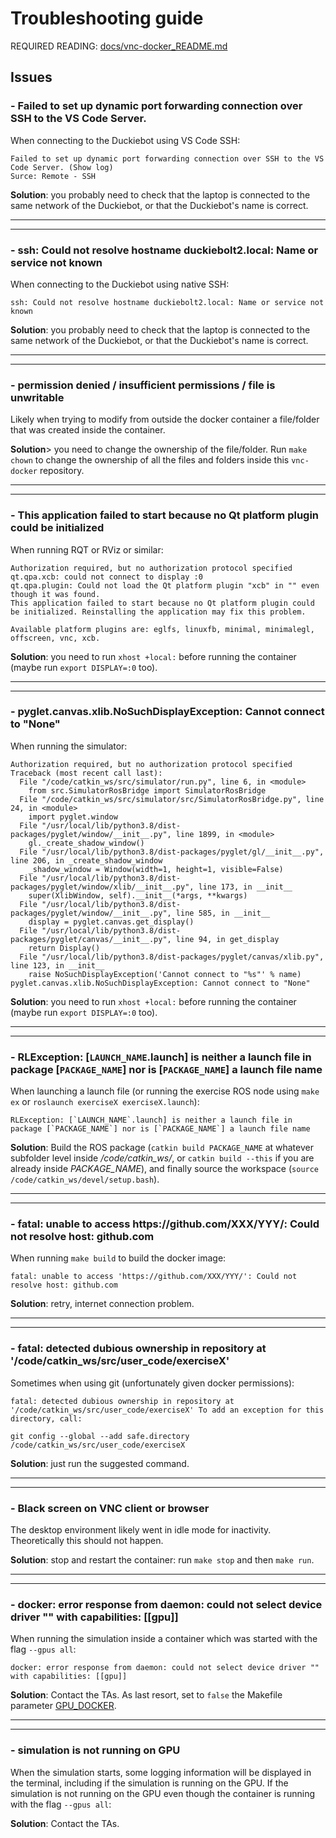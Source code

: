 # Troubleshooting guide

REQUIRED READING: [docs/vnc-docker_README.md](./vnc-docker_README.md)

## Issues

### - Failed to set up dynamic port forwarding connection over SSH to the VS Code Server.
When connecting to the Duckiebot using VS Code SSH:
```
Failed to set up dynamic port forwarding connection over SSH to the VS Code Server. (Show log)
Surce: Remote - SSH
```
**Solution**: you probably need to check that the laptop is connected to the same network of the Duckiebot, or that the Duckiebot's name is correct.

---
---

### - ssh: Could not resolve hostname duckiebolt2.local: Name or service not known

When connecting to the Duckiebot using native SSH:
```
ssh: Could not resolve hostname duckiebolt2.local: Name or service not known
```
**Solution**: you probably need to check that the laptop is connected to the same network of the Duckiebot, or that the Duckiebot's name is correct.

---
---

### - permission denied / insufficient permissions / file is unwritable
Likely when trying to modify from outside the docker container a file/folder that was created inside the container.

**Solution**> you need to change the ownership of the file/folder. Run `make chown` to change the ownership of all the files and folders inside this `vnc-docker` repository.

---
---

### - This application failed to start because no Qt platform plugin could be initialized
When running RQT or RViz or similar:

```
Authorization required, but no authorization protocol specified
qt.qpa.xcb: could not connect to display :0 
qt.qpa.plugin: Could not load the Qt platform plugin "xcb" in "" even though it was found.
This application failed to start because no Qt platform plugin could be initialized. Reinstalling the application may fix this problem.

Available platform plugins are: eglfs, linuxfb, minimal, minimalegl, offscreen, vnc, xcb.
```
**Solution**: you need to run `xhost +local:` before running the container (maybe run `export DISPLAY=:0` too).

---
---

### - pyglet.canvas.xlib.NoSuchDisplayException: Cannot connect to "None"
When running the simulator:

```
Authorization required, but no authorization protocol specified
Traceback (most recent call last):
  File "/code/catkin_ws/src/simulator/run.py", line 6, in <module>
    from src.SimulatorRosBridge import SimulatorRosBridge
  File "/code/catkin_ws/src/simulator/src/SimulatorRosBridge.py", line 24, in <module>
    import pyglet.window
  File "/usr/local/lib/python3.8/dist-packages/pyglet/window/__init__.py", line 1899, in <module>
    gl._create_shadow_window()
  File "/usr/local/lib/python3.8/dist-packages/pyglet/gl/__init__.py", line 206, in _create_shadow_window
    _shadow_window = Window(width=1, height=1, visible=False)
  File "/usr/local/lib/python3.8/dist-packages/pyglet/window/xlib/__init__.py", line 173, in __init__
    super(XlibWindow, self).__init__(*args, **kwargs)
  File "/usr/local/lib/python3.8/dist-packages/pyglet/window/__init__.py", line 585, in __init__
    display = pyglet.canvas.get_display()
  File "/usr/local/lib/python3.8/dist-packages/pyglet/canvas/__init__.py", line 94, in get_display
    return Display()
  File "/usr/local/lib/python3.8/dist-packages/pyglet/canvas/xlib.py", line 123, in __init__
    raise NoSuchDisplayException('Cannot connect to "%s"' % name)
pyglet.canvas.xlib.NoSuchDisplayException: Cannot connect to "None"
```
**Solution**: you need to run `xhost +local:` before running the container (maybe run `export DISPLAY=:0` too).

---
---

### - RLException: [`LAUNCH_NAME`.launch] is neither a launch file in package [`PACKAGE_NAME`] nor is [`PACKAGE_NAME`] a launch file name
When launching a launch file (or running the exercise ROS node using `make ex` or `roslaunch exerciseX exerciseX.launch`):

```
RLException: [`LAUNCH_NAME`.launch] is neither a launch file in package [`PACKAGE_NAME`] nor is [`PACKAGE_NAME`] a launch file name
```

**Solution**: Build the ROS package (`catkin build PACKAGE_NAME` at whatever subfolder level inside */code/catkin_ws/*, or `catkin build --this` if you are already inside *PACKAGE_NAME*), and finally source the workspace (`source /code/catkin_ws/devel/setup.bash`).

---
---

### - fatal: unable to access https<span>://</span>github.com/XXX/YYY/: Could not resolve host: github.com
When running `make build` to build the docker image:

```
fatal: unable to access 'https://github.com/XXX/YYY/': Could not resolve host: github.com
```

**Solution**: retry, internet connection problem.

---
---

### - fatal: detected dubious ownership in repository at '/code/catkin_ws/src/user_code/exerciseX'
Sometimes when using git (unfortunately given docker permissions):

```
fatal: detected dubious ownership in repository at '/code/catkin_ws/src/user_code/exerciseX' To add an exception for this directory, call:

git config --global --add safe.directory /code/catkin_ws/src/user_code/exerciseX
```

**Solution**: just run the suggested command.

---
---

### - Black screen on VNC client or browser
The desktop environment likely went in idle mode for inactivity. Theoretically this should not happen.

**Solution**: stop and restart the container: run `make stop` and then `make run`. 

---
---


### - docker: error response from daemon: could not select device driver "" with capabilities: \[\[gpu\]\]
When running the simulation inside a container which was started with the flag `--gpus all`:

```
docker: error response from daemon: could not select device driver "" with capabilities: [[gpu]]
```
**Solution**: Contact the TAs. As last resort, set to `false` the Makefile parameter [GPU_DOCKER](../Makefile#L18).

---
---

### - simulation is not running on GPU

When the simulation starts, some logging information will be displayed in the terminal, including if the simulation is running on the GPU.
If the simulation is not running on the GPU even though the container is running with the flag `--gpus all`:

**Solution**: Contact the TAs.